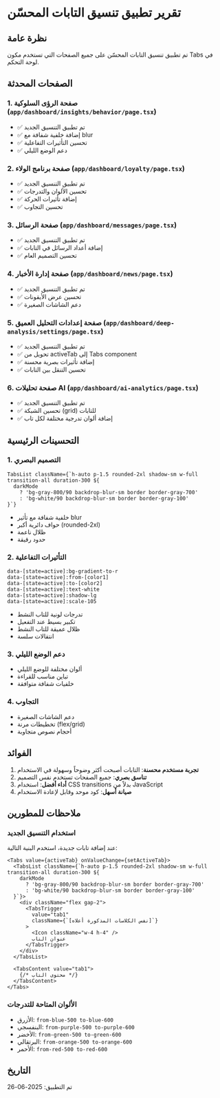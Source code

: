 # تقرير تطبيق تنسيق التابات المحسّن

## نظرة عامة
تم تطبيق تنسيق التابات المحسّن على جميع الصفحات التي تستخدم مكون Tabs في لوحة التحكم.

## الصفحات المحدثة

### 1. صفحة الرؤى السلوكية (`app/dashboard/insights/behavior/page.tsx`)
- ✅ تم تطبيق التنسيق الجديد
- ✅ إضافة خلفية شفافة مع blur
- ✅ تحسين التأثيرات التفاعلية
- ✅ دعم الوضع الليلي

### 2. صفحة برنامج الولاء (`app/dashboard/loyalty/page.tsx`)
- ✅ تم تطبيق التنسيق الجديد
- ✅ تحسين الألوان والتدرجات
- ✅ إضافة تأثيرات الحركة
- ✅ تحسين التجاوب

### 3. صفحة الرسائل (`app/dashboard/messages/page.tsx`)
- ✅ تم تطبيق التنسيق الجديد
- ✅ إضافة أعداد الرسائل في التابات
- ✅ تحسين التصميم العام

### 4. صفحة إدارة الأخبار (`app/dashboard/news/page.tsx`)
- ✅ تم تطبيق التنسيق الجديد
- ✅ تحسين عرض الأيقونات
- ✅ دعم الشاشات الصغيرة

### 5. صفحة إعدادات التحليل العميق (`app/dashboard/deep-analysis/settings/page.tsx`)
- ✅ تم تطبيق التنسيق الجديد
- ✅ تحويل من activeTab إلى Tabs component
- ✅ إضافة تأثيرات بصرية محسنة
- ✅ تحسين التنقل بين التابات

### 6. صفحة تحليلات AI (`app/dashboard/ai-analytics/page.tsx`)
- ✅ تم تطبيق التنسيق الجديد
- ✅ تحسين الشبكة (grid) للتابات
- ✅ إضافة ألوان تدرجية مختلفة لكل تاب

## التحسينات الرئيسية

### 1. التصميم البصري
```tsx
TabsList className={`h-auto p-1.5 rounded-2xl shadow-sm w-full transition-all duration-300 ${
  darkMode 
    ? 'bg-gray-800/90 backdrop-blur-sm border border-gray-700' 
    : 'bg-white/90 backdrop-blur-sm border border-gray-100'
}`}
```
- خلفية شفافة مع تأثير blur
- حواف دائرية أكبر (rounded-2xl)
- ظلال ناعمة
- حدود رقيقة

### 2. التأثيرات التفاعلية
```tsx
data-[state=active]:bg-gradient-to-r 
data-[state=active]:from-[color1] 
data-[state=active]:to-[color2] 
data-[state=active]:text-white 
data-[state=active]:shadow-lg 
data-[state=active]:scale-105
```
- تدرجات لونية للتاب النشط
- تكبير بسيط عند التفعيل
- ظلال عميقة للتاب النشط
- انتقالات سلسة

### 3. دعم الوضع الليلي
- ألوان مختلفة للوضع الليلي
- تباين مناسب للقراءة
- خلفيات شفافة متوافقة

### 4. التجاوب
- دعم الشاشات الصغيرة
- تخطيطات مرنة (flex/grid)
- أحجام نصوص متجاوبة

## الفوائد

1. **تجربة مستخدم محسنة**: التابات أصبحت أكثر وضوحاً وسهولة في الاستخدام
2. **تناسق بصري**: جميع الصفحات تستخدم نفس التصميم
3. **أداء أفضل**: استخدام CSS transitions بدلاً من JavaScript
4. **صيانة أسهل**: كود موحد وقابل لإعادة الاستخدام

## ملاحظات للمطورين

### استخدام التنسيق الجديد
عند إضافة تابات جديدة، استخدم البنية التالية:

```tsx
<Tabs value={activeTab} onValueChange={setActiveTab}>
  <TabsList className={`h-auto p-1.5 rounded-2xl shadow-sm w-full transition-all duration-300 ${
    darkMode 
      ? 'bg-gray-800/90 backdrop-blur-sm border border-gray-700' 
      : 'bg-white/90 backdrop-blur-sm border border-gray-100'
  }`}>
    <div className="flex gap-2">
      <TabsTrigger 
        value="tab1"
        className={`[نفس الكلاسات المذكورة أعلاه]`}
      >
        <Icon className="w-4 h-4" />
        عنوان التاب
      </TabsTrigger>
    </div>
  </TabsList>
  
  <TabsContent value="tab1">
    {/* محتوى التاب */}
  </TabsContent>
</Tabs>
```

### الألوان المتاحة للتدرجات
- الأزرق: `from-blue-500 to-blue-600`
- البنفسجي: `from-purple-500 to-purple-600`
- الأخضر: `from-green-500 to-green-600`
- البرتقالي: `from-orange-500 to-orange-600`
- الأحمر: `from-red-500 to-red-600`

## التاريخ
تم التطبيق: 2025-06-26 
